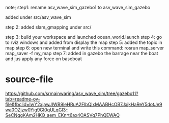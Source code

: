 note;
step1: rename asv_wave_sim_gazebo1 to asv_wave_sim_gazebo

added under src/asv_wave_sim

step 2: added slam_gmapping under src/

step 3: build your workspace and launched ocean_world.launch
step 4: go to rviz windows and added from display the map
step 5: added the topic in map 
step 6: open new terminal and write this command: rosrun map_server map_saver -f my_map
step 7: added in gazebo the barrage near the boat and jus apply any force on baseboat 



# source-file
https://github.com/srmainwaring/asv_wave_sim/tree/gazebo11?tab=readme-ov-file&fbclid=IwY2xjawJIWB9leHRuA2FlbQIxMAABHcOB7JxjkHaReY5dotJe9wa0OZjzw0Yig9GI0qULqGI3-SeCNqgKAm2HKQ_aem_EKnrt6ax4OASVq7PhQEWAQ



